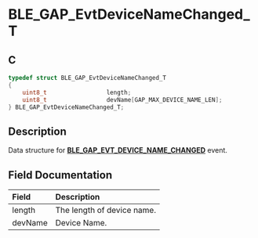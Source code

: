 # BLE_GAP_EvtDeviceNameChanged_T

## C

```c
typedef struct BLE_GAP_EvtDeviceNameChanged_T
{
    uint8_t                 length;
    uint8_t                 devName[GAP_MAX_DEVICE_NAME_LEN];
} BLE_GAP_EvtDeviceNameChanged_T;
```

## Description

Data structure for **[BLE_GAP_EVT_DEVICE_NAME_CHANGED](GUID-ADCFB5AA-F06E-4ED9-9227-592A5CE40F39.md)** event.


## Field Documentation

|Field|Description|
|:---|:---|
|length|The length of device name.|
|devName|Device Name.|
